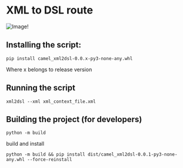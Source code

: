 # XML to DSL route

![Image!](https://i.imgur.com/rlcS3pw.png)

## Installing the script:

    pip install camel_xml2dsl-0.0.x-py3-none-any.whl

Where x belongs to release version

## Running the script

    xml2dsl --xml xml_context_file.xml

## Building the project (for developers)

    python -m build
    
build and install

    python -m build && pip install dist/camel_xml2dsl-0.0.1-py3-none-any.whl --force-reinstall

